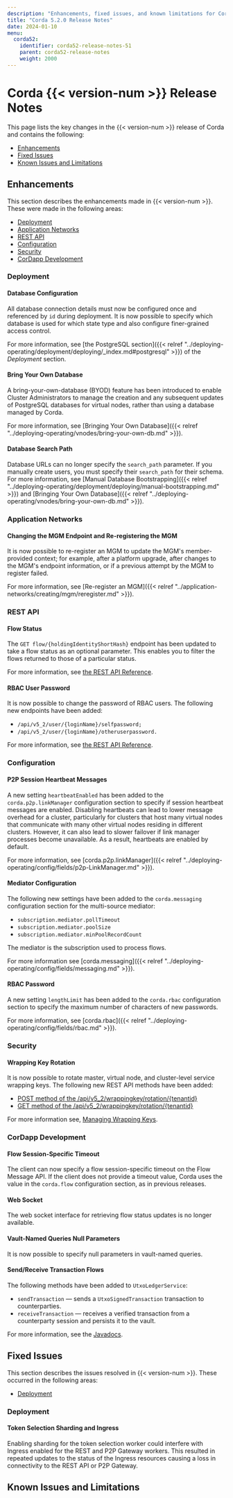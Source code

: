 ```yaml
---
description: "Enhancements, fixed issues, and known limitations for Corda 5.2."
title: "Corda 5.2.0 Release Notes"
date: 2024-01-10
menu:
  corda52:
    identifier: corda52-release-notes-51
    parent: corda52-release-notes
    weight: 2000
---
```

# Corda {{< version-num >}} Release Notes

This page lists the key changes in the {{< version-num >}} release of Corda and contains the following:

* [Enhancements](#enhancements)
* [Fixed Issues](#fixed-issues)
* [Known Issues and Limitations](#known-issues-and-limitations)

## Enhancements

This section describes the enhancements made in {{< version-num >}}. These were made in the following areas:

* [Deployment](#deployment)
* [Application Networks](#application-networks)
* [REST API](#rest-api)
* [Configuration](#configuration)
* [Security](#security)
* [CorDapp Development](#cordapp-development)

### Deployment

#### Database Configuration

All database connection details must now be configured once and referenced by `id` during deployment. It is now possible to specify which database is used for which state type and also configure finer-grained access control.

For more information, see [the PostgreSQL section]({{< relref "../deploying-operating/deployment/deploying/_index.md#postgresql" >}}) of the _Deployment_ section.

#### Bring Your Own Database

A bring-your-own-database (BYOD) feature has been introduced to enable Cluster Administrators to manage the creation and any subsequent updates of PostgreSQL databases for virtual nodes, rather than using a database managed by Corda.

For more information, see [Bringing Your Own Database]({{< relref "../deploying-operating/vnodes/bring-your-own-db.md" >}}).

#### Database Search Path

Database URLs can no longer specify the `search_path` parameter. If you manually create users, you must specify their `search_path` for their schema. For more information, see [Manual Database Bootstrapping]({{< relref "../deploying-operating/deployment/deploying/manual-bootstrapping.md" >}}) and [Bringing Your Own Database]({{< relref "../deploying-operating/vnodes/bring-your-own-db.md" >}}).

### Application Networks

#### Changing the MGM Endpoint and Re-registering the MGM

It is now possible to re-register an MGM to update the MGM's member-provided context; for example, after a platform upgrade, after changes to the MGM's endpoint information, or if a previous attempt by the MGM to register failed.

For more information, see [Re-register an MGM]({{< relref "../application-networks/creating/mgm/reregister.md" >}}).

### REST API

#### Flow Status

The `GET flow/{holdingIdentityShortHash}` endpoint has been updated to take a flow status as an optional parameter.
This enables you to filter the flows returned to those of a particular status.

For more information, see [the REST API Reference](../reference/rest-api/openapi.html#tag/Flow-Management-API/operation/get_flow__holdingidentityshorthash_).

#### RBAC User Password

It is now possible to change the password of RBAC users. The following new endpoints have been added:

* `/api/v5_2/user/{loginName}/selfpassword;`
* `/api/v5_2/user/{loginName}/otheruserpassword.`

For more information, see [the REST API Reference](../reference/rest-api/openapi.html#tag/RBAC-User-API).

### Configuration

#### P2P Session Heartbeat Messages

A new setting `heartbeatEnabled` has been added to the `corda.p2p.linkManager` configuration section to specify if session heartbeat messages are enabled. Disabling heartbeats can lead to lower message overhead for a cluster, particularly for clusters that host many virtual nodes that communicate with many other virtual nodes residing in different clusters. However, it can also lead to slower failover if link manager processes become unavailable. As a result, heartbeats are enabled by default.

For more information, see [corda.p2p.linkManager]({{< relref "../deploying-operating/config/fields/p2p-LinkManager.md" >}}).

#### Mediator Configuration

The following new settings have been added to the `corda.messaging` configuration section for the multi-source mediator:

* `subscription.mediator.pollTimeout`
* `subscription.mediator.poolSize`
* `subscription.mediator.minPoolRecordCount`

The mediator is the subscription used to process flows.

For more information see [corda.messaging]({{< relref "../deploying-operating/config/fields/messaging.md" >}}).

#### RBAC Password

A new setting `lengthLimit` has been added to the `corda.rbac` configuration section to specify the maximum number of characters of new passwords.

For more information, see [corda.rbac]({{< relref "../deploying-operating/config/fields/rbac.md" >}}).

### Security

#### Wrapping Key Rotation

It is now possible to rotate master, virtual node, and cluster-level service wrapping keys. The following new REST API methods have been added:

* [POST method of the /api/v5_2/wrappingkey/rotation/{tenantid}](../rest-api/openapi.html#tag/Key-Rotation-API/operation/post_wrappingkey_rotation__tenantid_)
* [GET method of the /api/v5_2/wrappingkey/rotation/{tenantid}](../rest-api/openapi.html#tag/Key-Rotation-API/operation/get_wrappingkey_rotation__tenantid_)

For more information see, [Managing Wrapping Keys](../deploying-operating/keys.md).

### CorDapp Development

#### Flow Session-Specific Timeout

The client can now specify a flow session-specific timeout on the Flow Message API. If the client does not provide a timeout value, Corda uses the value in the `corda.flow` configuration section, as in previous releases.

#### Web Socket

The web socket interface for retrieving flow status updates is no longer available.

#### Vault-Named Queries Null Parameters

It is now possible to specify null parameters in vault-named queries.

#### Send/Receive Transaction Flows

The following methods have been added to `UtxoLedgerService`:

* `sendTransaction` — sends a `UtxoSignedTransaction` transaction to counterparties.
* `receiveTransaction` — receives a verified transaction from a counterparty session and persists it to the vault.

For more information, see the [Javadocs](../../../../api-ref/corda/5.2/net/corda/v5/ledger/utxo/UtxoLedgerService.htmlapi-ref/corda/5.2/net/corda/v5/ledger/utxo/UtxoLedgerService.html).

## Fixed Issues

This section describes the issues resolved in {{< version-num >}}. These occurred in the following areas:

* [Deployment](#deployment)

### Deployment

#### Token Selection Sharding and Ingress

Enabling sharding for the token selection worker could interfere with Ingress enabled for the REST and P2P Gateway workers. This resulted in repeated updates to the status of the Ingress resources causing a loss in connectivity to the REST API or P2P Gateway.

## Known Issues and Limitations
